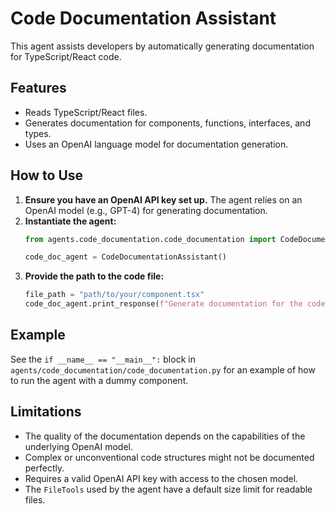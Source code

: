 # Code Documentation Assistant

This agent assists developers by automatically generating documentation for
TypeScript/React code.

## Features

- Reads TypeScript/React files.
- Generates documentation for components, functions, interfaces, and types.
- Uses an OpenAI language model for documentation generation.

## How to Use

1. **Ensure you have an OpenAI API key set up.** The agent relies on an OpenAI
   model (e.g., GPT-4) for generating documentation.
2. **Instantiate the agent:**
   ```python
   from agents.code_documentation.code_documentation import CodeDocumentationAssistant

   code_doc_agent = CodeDocumentationAssistant()
   ```
3. **Provide the path to the code file:**
   ```python
   file_path = "path/to/your/component.tsx"
   code_doc_agent.print_response(f"Generate documentation for the code in '{file_path}'")
   ```

## Example

See the `if __name__ == "__main__":` block in
`agents/code_documentation/code_documentation.py` for an example of how to run
the agent with a dummy component.

## Limitations

- The quality of the documentation depends on the capabilities of the underlying
  OpenAI model.
- Complex or unconventional code structures might not be documented perfectly.
- Requires a valid OpenAI API key with access to the chosen model.
- The `FileTools` used by the agent have a default size limit for readable
  files.
